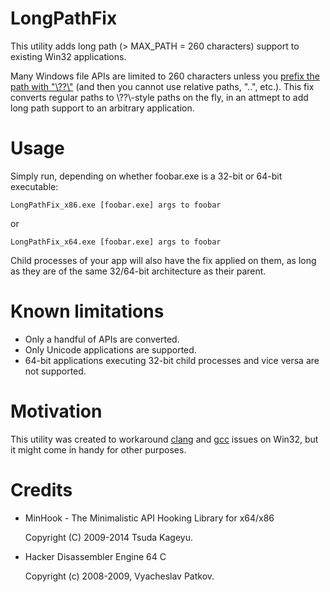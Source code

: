 LongPathFix
===========

This utility adds long path (> MAX_PATH = 260 characters) support to existing Win32 applications.

Many Windows file APIs are limited to 260 characters unless you [prefix the path with "\\??\\"](http://msdn.microsoft.com/en-us/library/windows/desktop/aa365247(v=vs.85).aspx#maxpath) (and then you cannot use relative paths, "..", etc.). This fix converts regular paths to \\??\\-style paths on the fly, in an attmept to add long path support to an arbitrary application.

Usage
=====

Simply run, depending on whether foobar.exe is a 32-bit or 64-bit executable:

`LongPathFix_x86.exe [foobar.exe] args to foobar`

or

`LongPathFix_x64.exe [foobar.exe] args to foobar`

Child processes of your app will also have the fix applied on them, as long as they are of the same 32/64-bit architecture as their parent.

Known limitations
=================

* Only a handful of APIs are converted.
* Only Unicode applications are supported.
* 64-bit applications executing 32-bit child processes and vice versa are not supported.

Motivation
==========

This utility was created to workaround [clang](http://llvm.org/bugs/show_bug.cgi?id=20440) and [gcc](https://gcc.gnu.org/bugzilla/show_bug.cgi?id=61922) issues on Win32, but it might come in handy for other purposes.

Credits
=======

* MinHook - The Minimalistic API Hooking Library for x64/x86
 
  Copyright (C) 2009-2014 Tsuda Kageyu.

* Hacker Disassembler Engine 64 C

  Copyright (c) 2008-2009, Vyacheslav Patkov.
